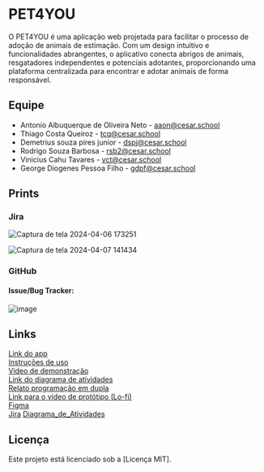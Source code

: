 # PET4YOU
O PET4YOU é uma aplicação web projetada para facilitar o processo de adoção de animais de estimação. Com um design intuitivo e funcionalidades abrangentes, o aplicativo conecta abrigos de animais, resgatadores independentes e potenciais adotantes, proporcionando uma plataforma centralizada para encontrar e adotar animais de forma responsável.

##   Equipe
- Antonio Albuquerque de Oliveira Neto - aaon@cesar.school
- Thiago Costa Queiroz - tcq@cesar.school
- Demetrius souza pires junior - dspj@cesar.school
- Rodrigo Souza Barbosa - rsb2@cesar.school
- Vinicius Cahu Tavares - vct@cesar.school
- George Diogenes Pessoa Filho - gdpf@cesar.school

## Prints
### Jira
![Captura de tela 2024-04-06 173251](https://github.com/antonioz2022/ProjetoPET4YOU/assets/114232542/8920cf66-6b75-4ad0-8caa-eb2e49f05066)


![Captura de tela 2024-04-07 141434](https://github.com/antonioz2022/ProjetoPET4YOU/assets/114232542/2898eeff-8645-47b6-856b-98d395e52e2b)

### GitHub

#### Issue/Bug Tracker:

![image](https://github.com/antonioz2022/ProjetoPET4YOU/assets/144275472/2aacaa12-0e91-4a84-b316-d82f3ff1c08c)






## Links
[Link do app](https://pet4you.azurewebsites.net/)
</br>
[Instruções de uso](https://docs.google.com/document/d/1ybGNQyFeuDRKDxlOfUbdjYDhnYqXxlAIQ2FQG86XLTk/edit?usp=sharing)
</br>
[Video de demonstração](https://drive.google.com/file/d/1PR5_CsYrUPOs4ukKe2cEopajiwqqb-uJ/view?usp=sharing)
</br>
[Link do diagrama de atividades](https://lucid.app/lucidchart/2b28226b-034c-4d20-97bc-a2a172ba7462/edit?viewport_loc=-705%2C-6%2C1377%2C624%2C0_0&invitationId=inv_8330fdb8-ef40-4393-a78a-ab86947f4c0f)
</br>
[Relato programação em dupla](https://docs.google.com/document/d/1KHpFzLb8t2601TdZfsfJMH6GydaTPVuZl1ep9edle9E/edit?usp=sharing)
</br>
[Link para o vídeo de protótipo (Lo-fi)](https://drive.google.com/drive/u/1/folders/1WEpMOpL3696-ZcH1n73YvEpLO-fvMPJ7)
</br>
[Figma](https://www.figma.com/file/6fQ0l0kcamxhkVwwXCmDXM/PROT%C3%92TIPO?type=design&node-id=0-1&mode=design&t=RlXBIyNH6rh93kpj-0)
</br>
[Jira](https://cesar-vct.atlassian.net/jira/software/projects/FD/boards/4)
[Diagrama_de_Atividades](https://github.com/antonioz2022/ProjetoPET4YOU/files/14910618/Diagrama_de_Atividades_2.0.pdf)
</br>


## Licença

Este projeto está licenciado sob a [Licença MIT].




